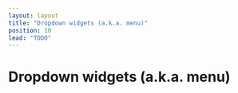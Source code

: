 ```yaml
---
layout: layout
title: "Dropdown widgets (a.k.a. menu)"
position: 10
lead: "TODO"
---
```


# Dropdown widgets (a.k.a. menu)

